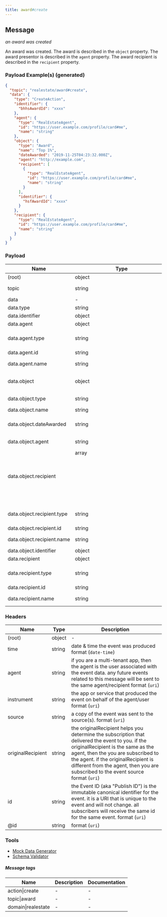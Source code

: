```yaml
---
title: award#create
---
```

## Message

*an award was created*

An award was created. The award is described in the `object` property.
The award presentor is described in the `agent` property.
The award recipient is described in the `recipient` property.


### Payload Example(s) (generated)

```json
{
  "topic": "realestate/award#create",
  "data": {
    "type": "CreateAction",
    "identifier": {
      "bhhsAwardId": "xxxx"
    },
    "agent": {
      "type": "RealEstateAgent",
      "id": "https://user.example.com/profile/card#me",
      "name": "string"
    },
    "object": {
      "type": "Award",
      "name": "Top 1%",
      "dateAwarded": "2019-11-25T04:23:32.000Z",
      "agent": "http://example.com",
      "recipient": [
        {
          "type": "RealEstateAgent",
          "id": "https://user.example.com/profile/card#me",
          "name": "string"
        }
      ],
      "identifier": {
        "hsfAwardId": "xxxx"
      }
    },
    "recipient": {
      "type": "RealEstateAgent",
      "id": "https://user.example.com/profile/card#me",
      "name": "string"
    }
  }
}
```



### Payload

| Name | Type | Description |
|---|---|---|
| (root) | object | - |
| topic | string | allowed (`"realestate/award#create"`)  |
| data | - | - |
| data.type | string | allowed (`"CreateAction"`)  |
| data.identifier | object |  1 properties |
| data.agent | object | the award presenter |
| data.agent.type | string | allowed (`"RealEstateAgent"`, `"RealEstateOffice"`, `"RealEstateOrganization"`)  |
| data.agent.id | string |  format (`uri`) |
| data.agent.name | string | the name of the award presenter |
| data.object | object | An honor bestowed on one or mote _recipients_ by the message _agent_ |
| data.object.type | string | allowed (`"Award"`) "AwardAction" |
| data.object.name | string | name of the award |
| data.object.dateAwarded | string | date the award was presented or announced. format (`date-time`) |
| data.object.agent | string | the agent that presented the award format (`uri`) |
| data.object.recipient | array<object> | recipients of the award |
| data.object.recipient.type | string | allowed (`"RealEstateAgent"`, `"RealEstateOffice"`, `"RealEstateOrganization"`)  |
| data.object.recipient.id | string |  format (`uri`) |
| data.object.recipient.name | string | the name of the award recipient |
| data.object.identifier | object |  1 properties |
| data.recipient | object | the award recipient |
| data.recipient.type | string | allowed (`"RealEstateAgent"`, `"RealEstateOffice"`, `"RealEstateOrganization"`)  |
| data.recipient.id | string |  format (`uri`) |
| data.recipient.name | string | the name of the award recipient |

### Headers

| Name | Type | Description |
|---|---|---|
| (root) | object | - |
| time | string | date & time the event was produced format (`date-time`) |
| agent | string | if you are a multi-tenant app, then the agent is the user associated with the event data. any future events related to this message will be sent to the same agent/recipient format (`uri`) |
| instrument | string | the app or service that produced the event on behalf of the agent/user format (`uri`) |
| source | string | a copy of the event was sent to the source(s). format (`uri`) |
| originalRecipient | string | the originalRecipient helps you determine the subscription that delivered the event to you. if the originalRecipient is the same as the agent, then the you are subscribed to the agent. if the originalRecipient is different from the agent, then you are subscribed to the event source format (`uri`) |
| id | string | the Event ID (aka "Publish ID") is the immutable canonical identifier for the event. it is a URI that is unique to the event and will not change. all subscribers will receive the same id for the same event. format (`uri`) |
| @id | string |  format (`uri`) |

### Tools

* [Mock Data Generator](/tools/mock-data-generator)
* [Schema Validator](/tools/validate)


##### Message tags

| Name | Description | Documentation |
|---|---|---|
| action\|create | - | - |
| topic\|award | - | - |
| domain\|realestate | - | - |

